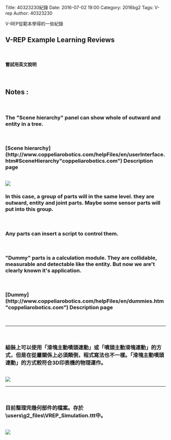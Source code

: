 Title: 40323230紀錄
Date: 2016-07-02 19:00
Category: 2016bg2
Tags: V-rep
Author: 40323230


V-REP從範本學得的一些紀錄

<!-- PELICAN_END_SUMMARY -->

<h2>V-REP Example Learning Reviews</h2>
</br>
<h4>嘗試用英文說明</h4>
</br>
<h2>Notes :</h2>
</br>
<h3>The "Scene hierarchy" panel can show whole of outward and entity in a tree.</h3>
</br>
<h3>
[Scene hierarchy](http://www.coppeliarobotics.com/helpFiles/en/userInterface.htm#SceneHierarchy"coppeliarobotics.com") Description page
</h3>
</br>
<img src="http://i.imgur.com/cqIHtFn.jpg" >
</br>
<h3>In this case, a group of parts will in the same level. they are outward, entity and joint parts. Maybe some sensor parts will put into this group.</h3>
</br>
<h3>Any parts can insert a script to control them.</h3>
</br>
<h3>"Dummy" parts is a calculation module. They are collidable, measurable and detectable like the entity. But now we are't clearly known it's application.</h3>
</br>
<h3>
[Dummy](http://www.coppeliarobotics.com/helpFiles/en/dummies.htm"coppeliarobotics.com") Description page
</h3>
</br><hr></br>
<h3>組裝上可以使用「滑塊主動噴頭連動」或「噴頭主動滑塊連動」的方式，但是在從屬關係上必須顛倒，程式寫法也不一樣。「滑塊主動噴頭連動」的方式較符合3D印表機的物理運作。</h3>
</br>
<img src="http://i.imgur.com/caU2SLx.jpg" >
</br><hr></br>
<h3>目前整理完幾何部件的檔案。存於\users\g2_files\VREP_Simulation.ttt中。</h3>
</br>
<img src="http://i.imgur.com/jNvEHRc.jpg" >